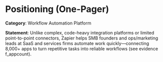 # Positioning (One-Pager)

**Category**: Workflow Automation Platform

**Statement**: Unlike complex, code-heavy integration platforms or limited point-to-point connectors, Zapier helps SMB founders and ops/marketing leads at SaaS and services firms automate work quickly—connecting 8,000+ apps to turn repetitive tasks into reliable workflows (see evidence f_appcount).
